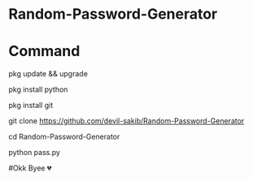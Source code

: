 # Random-Password-Generator

# Command 

pkg update && upgrade

pkg install python 

pkg install git

git clone https://github.com/devil-sakib/Random-Password-Generator

cd Random-Password-Generator

python pass.py


#Okk Byee 💔
